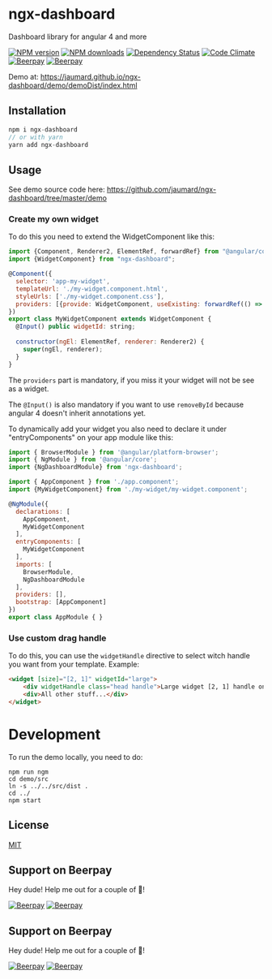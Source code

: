 # ngx-dashboard
Dashboard library for angular 4 and more

[![NPM version][npm-image]][npm-url]
[![NPM downloads][npm-download]][npm-url]
[![Dependency Status][daviddm-image]][daviddm-url]
[![Code Climate][codeclimate-image]][codeclimate-url]
[![Beerpay](https://beerpay.io/jaumard/ngx-dashboard/badge.svg?style=flat)](https://beerpay.io/jaumard/ngx-dashboard)
[![Beerpay](https://beerpay.io/jaumard/ngx-dashboard/make-wish.svg?style=flat)](https://beerpay.io/jaumard/ngx-dashboard)

Demo at: https://jaumard.github.io/ngx-dashboard/demo/demoDist/index.html

## Installation 

```js
npm i ngx-dashboard
// or with yarn 
yarn add ngx-dashboard
```

## Usage 

See demo source code here: https://github.com/jaumard/ngx-dashboard/tree/master/demo

### Create my own widget
To do this you need to extend the WidgetComponent like this: 

```js
import {Component, Renderer2, ElementRef, forwardRef} from "@angular/core";
import {WidgetComponent} from "ngx-dashboard";

@Component({
  selector: 'app-my-widget',
  templateUrl: './my-widget.component.html',
  styleUrls: ['./my-widget.component.css'],
  providers: [{provide: WidgetComponent, useExisting: forwardRef(() => MyWidgetComponent) }]
})
export class MyWidgetComponent extends WidgetComponent {
  @Input() public widgetId: string;
  
  constructor(ngEl: ElementRef, renderer: Renderer2) {
    super(ngEl, renderer);
  }
}

```

The `providers` part is mandatory, if you miss it your widget will not be see as a widget.

The `@Input()` is also mandatory if you want to use `removeById` because angular 4 doesn't inherit annotations yet.

To dynamically add your widget you also need to declare it under "entryComponents" on your app module like this: 

```js
import { BrowserModule } from '@angular/platform-browser';
import { NgModule } from '@angular/core';
import {NgDashboardModule} from 'ngx-dashboard';

import { AppComponent } from './app.component';
import {MyWidgetComponent} from './my-widget/my-widget.component';

@NgModule({
  declarations: [
    AppComponent,
    MyWidgetComponent
  ],
  entryComponents: [
    MyWidgetComponent
  ],
  imports: [
    BrowserModule,
    NgDashboardModule
  ],
  providers: [],
  bootstrap: [AppComponent]
})
export class AppModule { }

```

### Use custom drag handle

To do this, you can use the `widgetHandle` directive to select witch handle you want from your template. Example:
  
```html
<widget [size]="[2, 1]" widgetId="large">
    <div widgetHandle class="head handle">Large widget [2, 1] handle only on this text</div>
    <div>All other stuff...</div>
</widget>
```

# Development
To run the demo locally, you need to do: 

```
npm run ngm
cd demo/src
ln -s ../../src/dist .
cd ../
npm start
```

## License
[MIT](https://github.com/jaumard/trailpack-passport/blob/master/LICENSE)

## Support on Beerpay
Hey dude! Help me out for a couple of :beers:!

[![Beerpay](https://beerpay.io/jaumard/ngx-dashboard/badge.svg?style=beer-square)](https://beerpay.io/jaumard/ngx-dashboard)  [![Beerpay](https://beerpay.io/jaumard/ngx-dashboard/make-wish.svg?style=flat-square)](https://beerpay.io/jaumard/ngx-dashboard?focus=wish)

[npm-image]: https://img.shields.io/npm/v/ngx-dashboard.svg?style=flat-square
[npm-url]: https://npmjs.org/package/ngx-dashboard
[npm-download]: https://img.shields.io/npm/dt/ngx-dashboard.svg
[daviddm-image]: https://david-dm.org/jaumard/ngx-dashboard/status.svg
[daviddm-url]: https://david-dm.org/jaumard/ngx-dashboard
[codeclimate-image]: https://img.shields.io/codeclimate/github/jaumard/ngx-dashboard.svg?style=flat-square
[codeclimate-url]: https://codeclimate.com/github/jaumard/ngx-dashboard


## Support on Beerpay
Hey dude! Help me out for a couple of :beers:!

[![Beerpay](https://beerpay.io/jaumard/ngx-dashboard/badge.svg?style=beer-square)](https://beerpay.io/jaumard/ngx-dashboard)  [![Beerpay](https://beerpay.io/jaumard/ngx-dashboard/make-wish.svg?style=flat-square)](https://beerpay.io/jaumard/ngx-dashboard?focus=wish)
